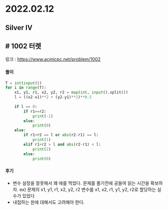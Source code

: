 # 2022.02.12

## Silver IV

## # 1002 터렛

링크 : https://www.acmicpc.net/problem/1002

#### 풀이

```python
T = int(input())
for i in range(T):
    x1, y1, r1, x2, y2, r2 = map(int, input().split())
    l = ((x2-x1)**2 + (y2-y1)**2)**0.5
    
    if l == 0:
        if r1==r2:
            print(-1)
        else:
            print(0)
    else:
        if r1+r2 == l or abs(r2-r1) == l:
            print(1)
        elif r1+r2 > l and abs(r2-r1) < l:
            print(2)
        else:
            print(0)
```



#### 후기

* 변수 설정을 잘못해서 꽤 애를 먹었다. 문제를 풀기전에 공들여 읽는 시간을 확보하자.
  ex) 문제의 x1, y1, r1, x2, y2, r2 변수를 x1, x2, r1, y1, y2, r2로 할당하는 실수가 있었다
* 내접하는 원에 대해서도 고려해야 한다. 





